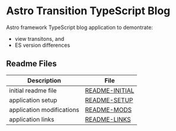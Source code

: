 # Astro Transition TypeScript Blog

Astro framework TypeScript blog application to demontrate:
- view transitons, and
- ES version differences

## Readme Files
| Description               | File                                         |
| ------------------------- | -------------                                |
| initial readme file       | [README-INITIAL](./README/README-INITIAL.md) |
| application setup         | [README-SETUP](./README/README-SETUP.md)     |
| application modifications | [README-MODS](./README/README-MODS.md)       |
| application links         | [README-LINKS](./README/README-LINKS.md)     |
